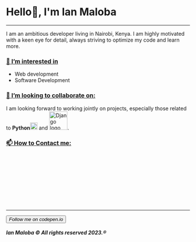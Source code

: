 <!DOCTYPE html>
<html>
<head>
  <script src="https://code.iconify.design/iconify-icon/1.0.7/iconify-icon.min.js"></script>
</head>
<body>
  <h1>Hello👋, I'm Ian Maloba</h1>
  <hr>
  <p>
    I am an ambitious developer living in Nairobi, Kenya. I am highly motivated with a keen eye for detail, always striving to optimize my code and learn more.
  </p>
  <div class="interests">
    <h3><u>👀 I’m interested in</u></h3>
    <ul>
      <li>Web development</li>
      <li>Software Development</li>
    </ul>
  </div>
  
  <div class="collaborative-work">
    <h3><u>💞️ I’m looking to collaborate on:</u></h3>
    <p>I am looking forward to working jointly on projects, especially those related to <b>Python</b><img src="https://upload.wikimedia.org/wikipedia/commons/thumb/c/c3/Python-logo-notext.svg/115px-Python-logo-notext.svg.png" alt="Python logo" width="20px"/> and <img src="https://static.djangoproject.com/img/logos/django-logo-positive.png" alt="Django logo" width="50px"/>.</p>
  </div>
  
  <div class="contact">
    <h3><u>📫 How to Contact me:</u></h3>
    <div class="d-flex justify-content-center mt-3">
      <div class="mx-2">
        <a href="https://www.linkedin.com/in/ianmalobamwakha" target="_blank"><iconify-icon icon="devicon:linkedin" style="color: white; font-size: 23px;"></iconify-icon></a>
      </div>
      <div class="mx-2">
        <a href="https://github.com/IanMalobaMwakha" target="_blank"><iconify-icon icon="bytesize:github" style="color: white; font-size: 23px;"></iconify-icon></a>
      </div>
      <div class="mx-2">
        <a href="https://twitter.com/IanMwakha" target="_blank"><iconify-icon icon="logos:twitter" style="color: white; font-size: 23px;"></iconify-icon></a>
      </div>
      <div class="mx-2">
        <a href="https://codepen.io/ianmalobamwakha/pens/public" target="_blank"><iconify-icon icon="ant-design:codepen-circle-filled" style="color: white; font-size: 23px;"></iconify-icon></a>
      </div>
      <div class="mx-2">
        <a href="https://wa.link/9swn5e" target="_blank"><iconify-icon icon="logos:whatsapp-icon" style="color: white; font-size: 23px;"></iconify-icon></a>
      </div>
    </div>
  </div>
  <br><br><br><br><br><br><br><br><hr>
  <a href="https://codepen.io/ianmalobamwakha/pens/public" target="_blank"><button><em>Follow me on codepen.io</em></button></a>
  <br><br>
  <em><b>Ian Maloba © All rights reserved 2023.®</b></em>
</body>
</html>
